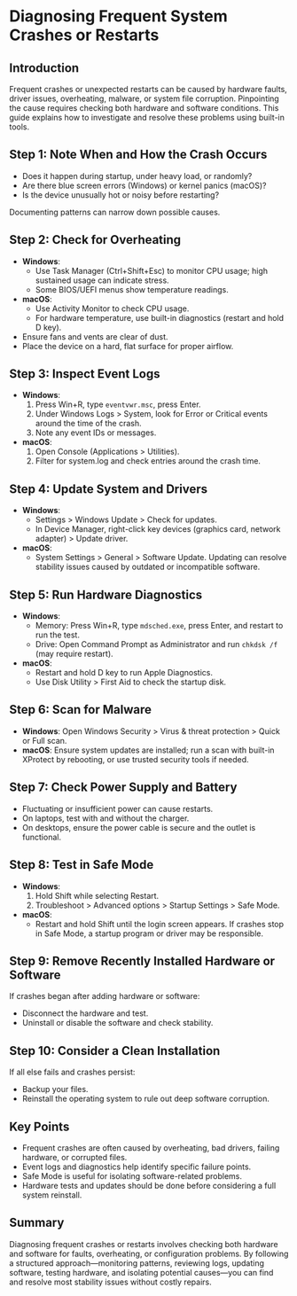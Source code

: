 # Diagnosing Frequent System Crashes or Restarts

## Introduction
Frequent crashes or unexpected restarts can be caused by hardware faults, driver issues, overheating, malware, or system file corruption. Pinpointing the cause requires checking both hardware and software conditions. This guide explains how to investigate and resolve these problems using built-in tools.

## Step 1: Note When and How the Crash Occurs
- Does it happen during startup, under heavy load, or randomly?
- Are there blue screen errors (Windows) or kernel panics (macOS)?
- Is the device unusually hot or noisy before restarting?

Documenting patterns can narrow down possible causes.

## Step 2: Check for Overheating
- **Windows**:
  - Use Task Manager (Ctrl+Shift+Esc) to monitor CPU usage; high sustained usage can indicate stress.
  - Some BIOS/UEFI menus show temperature readings.
- **macOS**:
  - Use Activity Monitor to check CPU usage.
  - For hardware temperature, use built-in diagnostics (restart and hold D key).
- Ensure fans and vents are clear of dust.
- Place the device on a hard, flat surface for proper airflow.

## Step 3: Inspect Event Logs
- **Windows**:
  1. Press Win+R, type `eventvwr.msc`, press Enter.
  2. Under Windows Logs > System, look for Error or Critical events around the time of the crash.
  3. Note any event IDs or messages.
- **macOS**:
  1. Open Console (Applications > Utilities).
  2. Filter for system.log and check entries around the crash time.

## Step 4: Update System and Drivers
- **Windows**:
  - Settings > Windows Update > Check for updates.
  - In Device Manager, right-click key devices (graphics card, network adapter) > Update driver.
- **macOS**:
  - System Settings > General > Software Update.
Updating can resolve stability issues caused by outdated or incompatible software.

## Step 5: Run Hardware Diagnostics
- **Windows**:
  - Memory: Press Win+R, type `mdsched.exe`, press Enter, and restart to run the test.
  - Drive: Open Command Prompt as Administrator and run `chkdsk /f` (may require restart).
- **macOS**:
  - Restart and hold D key to run Apple Diagnostics.
  - Use Disk Utility > First Aid to check the startup disk.

## Step 6: Scan for Malware
- **Windows**: Open Windows Security > Virus & threat protection > Quick or Full scan.
- **macOS**: Ensure system updates are installed; run a scan with built-in XProtect by rebooting, or use trusted security tools if needed.

## Step 7: Check Power Supply and Battery
- Fluctuating or insufficient power can cause restarts.
- On laptops, test with and without the charger.
- On desktops, ensure the power cable is secure and the outlet is functional.

## Step 8: Test in Safe Mode
- **Windows**:
  1. Hold Shift while selecting Restart.
  2. Troubleshoot > Advanced options > Startup Settings > Safe Mode.
- **macOS**:
  - Restart and hold Shift until the login screen appears.
If crashes stop in Safe Mode, a startup program or driver may be responsible.

## Step 9: Remove Recently Installed Hardware or Software
If crashes began after adding hardware or software:
- Disconnect the hardware and test.
- Uninstall or disable the software and check stability.

## Step 10: Consider a Clean Installation
If all else fails and crashes persist:
- Backup your files.
- Reinstall the operating system to rule out deep software corruption.

## Key Points
- Frequent crashes are often caused by overheating, bad drivers, failing hardware, or corrupted files.
- Event logs and diagnostics help identify specific failure points.
- Safe Mode is useful for isolating software-related problems.
- Hardware tests and updates should be done before considering a full system reinstall.

## Summary
Diagnosing frequent crashes or restarts involves checking both hardware and software for faults, overheating, or configuration problems. By following a structured approach—monitoring patterns, reviewing logs, updating software, testing hardware, and isolating potential causes—you can find and resolve most stability issues without costly repairs.

